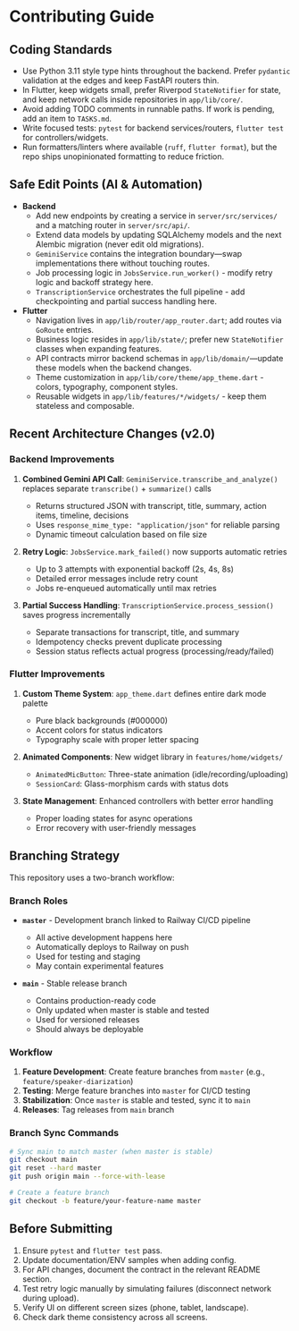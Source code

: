 # Contributing Guide

## Coding Standards
- Use Python 3.11 style type hints throughout the backend. Prefer `pydantic` validation at the edges and keep FastAPI routers thin.
- In Flutter, keep widgets small, prefer Riverpod `StateNotifier` for state, and keep network calls inside repositories in `app/lib/core/`.
- Avoid adding TODO comments in runnable paths. If work is pending, add an item to `TASKS.md`.
- Write focused tests: `pytest` for backend services/routers, `flutter test` for controllers/widgets.
- Run formatters/linters where available (`ruff`, `flutter format`), but the repo ships unopinionated formatting to reduce friction.

## Safe Edit Points (AI & Automation)
- **Backend**
  - Add new endpoints by creating a service in `server/src/services/` and a matching router in `server/src/api/`.
  - Extend data models by updating SQLAlchemy models and the next Alembic migration (never edit old migrations).
  - `GeminiService` contains the integration boundary—swap implementations there without touching routes.
  - Job processing logic in `JobsService.run_worker()` - modify retry logic and backoff strategy here.
  - `TranscriptionService` orchestrates the full pipeline - add checkpointing and partial success handling here.
- **Flutter**
  - Navigation lives in `app/lib/router/app_router.dart`; add routes via `GoRoute` entries.
  - Business logic resides in `app/lib/state/`; prefer new `StateNotifier` classes when expanding features.
  - API contracts mirror backend schemas in `app/lib/domain/`—update these models when the backend changes.
  - Theme customization in `app/lib/core/theme/app_theme.dart` - colors, typography, component styles.
  - Reusable widgets in `app/lib/features/*/widgets/` - keep them stateless and composable.

## Recent Architecture Changes (v2.0)

### Backend Improvements
1. **Combined Gemini API Call**: `GeminiService.transcribe_and_analyze()` replaces separate `transcribe()` + `summarize()` calls
   - Returns structured JSON with transcript, title, summary, action items, timeline, decisions
   - Uses `response_mime_type: "application/json"` for reliable parsing
   - Dynamic timeout calculation based on file size

2. **Retry Logic**: `JobsService.mark_failed()` now supports automatic retries
   - Up to 3 attempts with exponential backoff (2s, 4s, 8s)
   - Detailed error messages include retry count
   - Jobs re-enqueued automatically until max retries

3. **Partial Success Handling**: `TranscriptionService.process_session()` saves progress incrementally
   - Separate transactions for transcript, title, and summary
   - Idempotency checks prevent duplicate processing
   - Session status reflects actual progress (processing/ready/failed)

### Flutter Improvements
1. **Custom Theme System**: `app_theme.dart` defines entire dark mode palette
   - Pure black backgrounds (#000000)
   - Accent colors for status indicators
   - Typography scale with proper letter spacing

2. **Animated Components**: New widget library in `features/home/widgets/`
   - `AnimatedMicButton`: Three-state animation (idle/recording/uploading)
   - `SessionCard`: Glass-morphism cards with status dots

3. **State Management**: Enhanced controllers with better error handling
   - Proper loading states for async operations
   - Error recovery with user-friendly messages

## Branching Strategy

This repository uses a two-branch workflow:

### Branch Roles
- **`master`** - Development branch linked to Railway CI/CD pipeline
  - All active development happens here
  - Automatically deploys to Railway on push
  - Used for testing and staging
  - May contain experimental features

- **`main`** - Stable release branch
  - Contains production-ready code
  - Only updated when master is stable and tested
  - Used for versioned releases
  - Should always be deployable

### Workflow
1. **Feature Development**: Create feature branches from `master` (e.g., `feature/speaker-diarization`)
2. **Testing**: Merge feature branches into `master` for CI/CD testing
3. **Stabilization**: Once `master` is stable and tested, sync it to `main`
4. **Releases**: Tag releases from `main` branch

### Branch Sync Commands
```bash
# Sync main to match master (when master is stable)
git checkout main
git reset --hard master
git push origin main --force-with-lease

# Create a feature branch
git checkout -b feature/your-feature-name master
```

## Before Submitting
1. Ensure `pytest` and `flutter test` pass.
2. Update documentation/ENV samples when adding config.
3. For API changes, document the contract in the relevant README section.
4. Test retry logic manually by simulating failures (disconnect network during upload).
5. Verify UI on different screen sizes (phone, tablet, landscape).
6. Check dark theme consistency across all screens.
